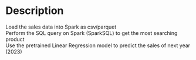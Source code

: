 # Description

Load the sales data into Spark as csv/parquet <br>
Perform the SQL query on Spark (SparkSQL) to get the most searching product <br>
Use the pretrained Linear Regression model to predict the sales of next year (2023) <br>
